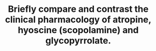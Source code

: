 ---
title: "Briefly compare and contrast the clinical pharmacology of atropine, hyoscine (scopolamine) and glycopyrrolate."
entityType: SAQ
exam: PEX
college: ANZCA
year: 1999
sitting: A
question: 11
passRate: 42
EC_expectedDomains:
- "Pharmacodynamic and pharmacokinetic differences were discussed fairly well."
EC_extraCredit:
- "As far as structure-activity relationships went, most candidates identified the fundamental differences between atropine and hyoscine, and glycopyrrolate."
- "Historical aspects were not well covered. Some candidates mentioned the sources of atropine and hyoscine in nature, but very few mentioned the use of atropine with ether or hyoscine with Omnopon."
EC_errorsCommon:
- "There were two main problems: 1. Inadequate attempts to compare and contrast the pharmacology of the three drugs; and 2. Consideration of only one aspect of the pharmacology (eg. pharmacodynamics)"
- "Remarkably, only about half the candidates stated that these drugs act at muscarinic receptors. Very few identified the drugs as competitive antagonists. The candidates should be very careful not to omit core information such as this - planning would help."
- "However, very few talked about isomers and the relationship of the drugs to the ionic site on the receptor. Only three candidates attempted to draw the structures."
- "Toxicity was also frequently discussed, however, many candidates incorrectly stated that \"central cholinergic syndrome\" was a problem."
- "Many candidates failed to mention doses and a surprisingly large number did not mention the use of these drugs in antagonising neuromuscular blockade."
---